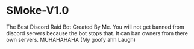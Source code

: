 # SMoke-V1.0
The Best Discord Raid Bot Created By Me.
You will not get banned from discord servers because the bot stops that. It can ban owners from there own servers. MUHAHAHAHA (My goofy ahh Laugh)
